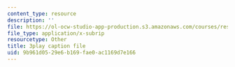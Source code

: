 ```yaml
---
content_type: resource
description: ''
file: https://ol-ocw-studio-app-production.s3.amazonaws.com/courses/res-10-s95-physics-of-covid-19-transmission-fall-2020/9b961d0529e6b169fae0ac1169d7e166_Gxefx9BDCq0.srt
file_type: application/x-subrip
resourcetype: Other
title: 3play caption file
uid: 9b961d05-29e6-b169-fae0-ac1169d7e166
---
```

